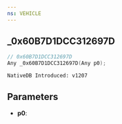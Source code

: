 ```yaml
---
ns: VEHICLE
---
```

## _0x60B7D1DCC312697D

```c
// 0x60B7D1DCC312697D
Any _0x60B7D1DCC312697D(Any p0);
```

```
NativeDB Introduced: v1207
```

## Parameters
* **p0**:
